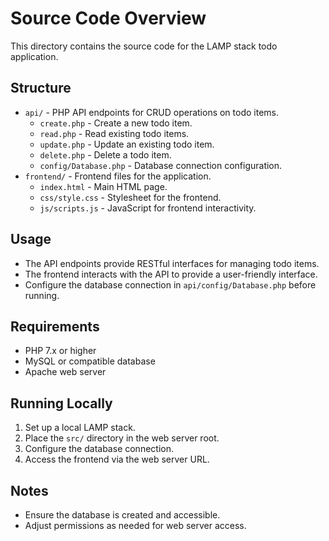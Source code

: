 # Source Code Overview

This directory contains the source code for the LAMP stack todo application.

## Structure

- `api/` - PHP API endpoints for CRUD operations on todo items.
  - `create.php` - Create a new todo item.
  - `read.php` - Read existing todo items.
  - `update.php` - Update an existing todo item.
  - `delete.php` - Delete a todo item.
  - `config/Database.php` - Database connection configuration.
- `frontend/` - Frontend files for the application.
  - `index.html` - Main HTML page.
  - `css/style.css` - Stylesheet for the frontend.
  - `js/scripts.js` - JavaScript for frontend interactivity.

## Usage

- The API endpoints provide RESTful interfaces for managing todo items.
- The frontend interacts with the API to provide a user-friendly interface.
- Configure the database connection in `api/config/Database.php` before running.

## Requirements

- PHP 7.x or higher
- MySQL or compatible database
- Apache web server

## Running Locally

1. Set up a local LAMP stack.
2. Place the `src/` directory in the web server root.
3. Configure the database connection.
4. Access the frontend via the web server URL.

## Notes

- Ensure the database is created and accessible.
- Adjust permissions as needed for web server access.
